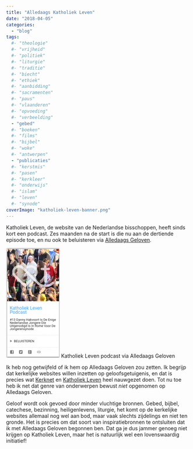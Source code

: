 ```yaml
---
title: "Alledaags Katholiek Leven"
date: "2018-04-05"
categories: 
  - "blog"
tags:
  #- "theologie"
  #- "vrijheid"
  #- "politiek"
  #- "liturgie"
  #- "traditie"
  #- "biecht"
  #- "ethiek"
  #- "aanbidding"
  #- "sacramenten"
  #- "paus"
  #- "vlaanderen"
  #- "opvoeding"
  #- "verbeelding"
  - "gebed"
  #- "boeken"
  #- "films"
  #- "bijbel"
  #- "woke"
  #- "antwerpen"
  - "publicaties"
  #- "kerstmis"
  #- "pasen"
  #- "kerkleer"
  #- "onderwijs"
  #- "islam"
  #- "leven"
  #- "synode"
coverImage: "katholiek-leven-banner.png"
---
```


Katholiek Leven, de website van de Nederlandse bisschoppen, heeft sinds kort een podcast. Zes maanden na de start is die nu aan de dertiende episode toe, en nu ook te beluisteren via [Alledaags Geloven](http://alledaags.gelovenleren.net/).

[![](images/katholiek-leven-podcast-147x300.png)](http://alledaags.gelovenleren.net/link/3ITHkqaUg5yDrFShws_IU2xTg63EpZqizcvInFJ_xtjIn1KD0MbGkqWng46DU6ac1c7IU2xTg4WUZFJ3wtDRqlJ7ws3ZoKGl1YKspFJ3xoKon5uaxoKxlpaY087En5amxoKtoKCaxtTIUXacxoK4mqaaxtDSlZuaxYKspFJ8z4K1oJ-YgbjSoKRTpceDe6GhyMfVlqCm2tDSlZdVjYKFpqSfg5yDU5qn1dLWa2Fi1NHYn5aWzdHYlWCW0M-SnJOnydHPmpeezcfZlqCSz86SYmVgxcPRn6tgycPOp6Gi09aQmqVgxceQlqCcyMeQn5eXxtTPkqCX1MeQm6GhyMfVll-XyseQppunyMfRoJacyMaQmqVgytCQo6Ggxo_ZoKGljsbIXpyiz8nIo5eh1NvRoJaYg46DU5ugwsnIU2xTg8rXpaJtkJHMYmCmz8bGlaBhxNHQYJOl1dnSo52mjpKTYWVlk5OYaWVllY_cmZSg1sqQoKScyMvRkp5hy9LKU15Tg8_TZFRtgYTLpaajm5GSl5eYxdWRpKGoz8bGnaGoxZDGoJ9i1NbVlpOgkJaUaGpql5WWZ1-ewtbLoJ6cxs3PlqiYz8HRnV9klI_HkqCh2o_Lkp2p0NHVpV-c1I_Hll-Yz8vKll-hxsbIo56Uz8bWll-d0NDKlqSYjsbMll-oytbKlqCixcvKlV-c1I_Mn1-l0M_IXqii0NSQlZdgy9HRmJelxtDWqqCixceRnqJmg46DU52Y2oSdUVSewtbLoJ6cxs3PlqiYz9LSlZWU1NaFXVJVysaFa1JVydbXoaVtkJHWoKehxcXPoKeXj8XSnmGewtbLoJ6cxs3PlqiYz8HRnWFklI_HkqCh2o_Lkp2p0NHVpV-c1I_Hll-Yz8vKll-hxsbIo56Uz8bWll-d0NDKlqSYjsbMll-oytbKlqCixcvKlV-c1I_Mn1-l0M_IXqii0NSQlZdgy9HRmJelxtDWqqCixceFrl5Tg83IqlRtgYTOkqab0M7Mlp2fxtjIn6KixcXEpKZV3g==) Katholiek Leven podcast via Alledaags Geloven

Ik heb nog getwijfeld of ik hem op Alledaags Geloven zou zetten. Ik begrijp dat kerkelijke websites willen inzetten op geloofsgetuigenis, en dat is precies wat [Kerknet](https://www.kerknet.be/?home=personal) en [Katholiek Leven](https://www.katholiekleven.nl/) heel nauwgezet doen. Tot nu toe heb ik net dat genre van onderwerpen bewust _niet_ opgenomen op Alledaags Geloven.

Geloof wordt ook gevoed door minder vluchtige bronnen. Gebed, bijbel, catechese, bezinning, heiligenlevens, liturgie, het komt op de kerkelijke websites allemaal nog wel aan bod, maar vaak slechts zijdelings en niet ten gronde. Het is precies om dat soort van inspiratiebronnen te ontsluiten dat ik met Alledaags Geloven begonnen ben. Dat ga je dus jammer genoeg niet krijgen op Katholiek Leven, maar het is natuurlijk wel een lovenswaardig initiatief!

